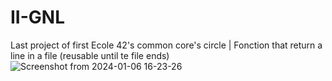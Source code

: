 # II-GNL
Last project of first Ecole 42's common core's circle | Fonction that return a line in a file (reusable until te file ends)
![Screenshot from 2024-01-06 16-23-26](https://github.com/lu4200/II-GNL/assets/97765382/9b85de8d-e6bb-4c2b-a729-a563688e6b69)
